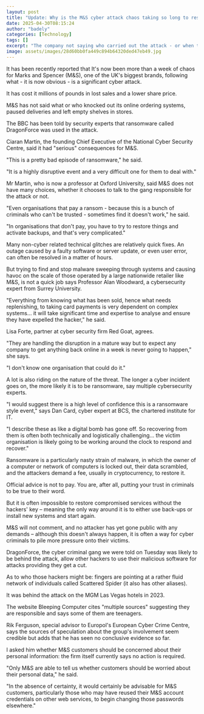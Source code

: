 ```yaml
---
layout: post
title: "Update: Why is the M&S cyber attack chaos taking so long to resolve?"
date: 2025-04-30T08:15:24
author: "badely"
categories: [Technology]
tags: []
excerpt: "The company not saying who carried out the attack - or when their systems will be restored - suggests it's serious."
image: assets/images/28d60bb0fa449c894b64320ded47eb49.jpg
---
```


It has been recently reported that It's now been more than a week of chaos for Marks and Spencer (M&S), one of the UK's biggest brands, following what - it is now obvious - is a significant cyber attack. 

It has cost it millions of pounds in lost sales and a lower share price.

M&S has not said what or who knocked out its online ordering systems, paused deliveries and left empty shelves in stores.

The BBC has been told by security experts that ransomware called DragonForce was used in the attack.

Ciaran Martin, the founding Chief Executive of the National Cyber Security Centre, said it had "serious" consequences for M&S.

"This is a pretty bad episode of ransomware," he said.

"It is a highly disruptive event and a very difficult one for them to deal with."

Mr Martin, who is now a professor at Oxford University, said M&S does not have many choices, whether it chooses to talk to the gang responsible for the attack or not.

"Even organisations that pay a ransom - because this is a bunch of criminals who can't be trusted - sometimes find it doesn't work," he said. 

"In organisations that don't pay, you have to try to restore things and activate backups, and that's very complicated."

Many non-cyber related technical glitches are relatively quick fixes. An outage caused by a faulty software or server update, or even user error, can often be resolved in a matter of hours.

But trying to find and stop malware sweeping through systems and causing havoc on the scale of those operated by a large nationwide retailer like M&S, is not a quick job says Professor Alan Woodward, a cybersecurity expert from Surrey University.

"Everything from knowing what has been sold, hence what needs replenishing, to taking card payments is very dependent on complex systems… it will take significant time and expertise to analyse and ensure they have expelled the hacker," he said.

Lisa Forte, partner at cyber security firm Red Goat, agrees.

"They are handling the disruption in a mature way but to expect any company to get anything back online in a week is never going to happen," she says.

 "I don't know one organisation that could do it."

A lot is also riding on the nature of the threat. The longer a cyber incident goes on, the more likely it is to be ransomware, say multiple cybersecurity experts.

"I would suggest there is a high level of confidence this is a ransomware style event," says Dan Card, cyber expert at BCS, the chartered institute for IT.

"I describe these as like a digital bomb has gone off. So recovering from them is often both technically and logistically challenging… the victim organisation is likely going to be working around the clock to respond and recover."

Ransomware is a particularly nasty strain of malware, in which the owner of a computer or network of computers is locked out, their data scrambled, and the attackers demand a fee, usually in cryptocurrency, to restore it.

Official advice is not to pay. You are, after all, putting your trust in criminals to be true to their word. 

But it is often impossible to restore compromised services without the hackers' key – meaning the only way around it is to either use back-ups or install new systems and start again.

M&S will not comment, and no attacker has yet gone public with any demands – although this doesn't always happen, it is often a way for cyber criminals to pile more pressure onto their victims.

DragonForce, the cyber criminal gang we were told on Tuesday was likely to be behind the attack, allow other hackers to use their malicious software for attacks providing they get a cut.

As to who those hackers might be: fingers are pointing at a rather fluid network of individuals called Scattered Spider (it also has other aliases).

It was behind the attack on the MGM Las Vegas hotels in 2023.

The website Bleeping Computer cites "multiple sources" suggesting they are responsible and says some of them are teenagers.

Rik Ferguson, special advisor to Europol's European Cyber Crime Centre, says the sources of speculation about the group's involvement seem credible but adds that he has seen no conclusive evidence so far.

I asked him whether M&S customers should be concerned about their personal information: the firm itself currently says no action is required.

"Only M&S are able to tell us whether customers should be worried about their personal data," he said.

"In the absence of certainty, it would certainly be advisable for M&S customers, particularly those who may have reused their M&S account credentials on other web services, to begin changing those passwords elsewhere."

